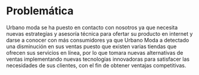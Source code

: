 # Problemática #

Urbano moda se ha puesto en contacto con nosotros ya que necesita nuevas estrategias y asesoría técnica para ofertar su producto en internet y darse a conocer con más consumidores ya que Urbano Moda a detectado una disminución en sus ventas puesto que existen varias tiendas que ofrecen sus servicios en línea, por lo que tomara nuevas alternativas  de ventas implementando nuevas tecnologías   innovadoras  para satisfacer las necesidades de sus clientes, con el fin de obtener ventajas competitivas.
